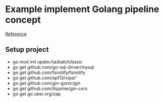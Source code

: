 # Example implement Golang pipeline concept
[Reference](https://github.com/RicardoLinck/data-pipeline-golang)

## Setup project
- go mod init updev.ha/batch/basic
- go get github.com/go-sql-driver/mysql
- go get github.com/fsnotify/fsnotify
- go get github.com/spf13/viper'
- go get github.com/gin-gonic/gin
- go get github.com/itsjamie/gin-cors
- go get go.uber.org/zap
